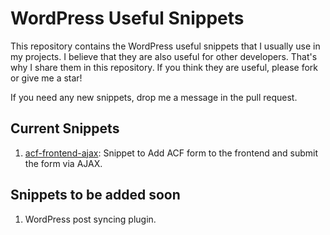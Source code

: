 # WordPress Useful Snippets
This repository contains the WordPress useful snippets that I usually use in my projects. I believe that they are also useful
for other developers. That's why I share them in this repository. 
If you think they are useful, please fork or give me a star!

If you need any new snippets, drop me a message in the pull request.
## Current Snippets
1. [acf-frontend-ajax](./acf-frontend-ajax/): Snippet to Add ACF form to the frontend and submit the form via AJAX. 

## Snippets to be added soon
1. WordPress post syncing plugin. 

